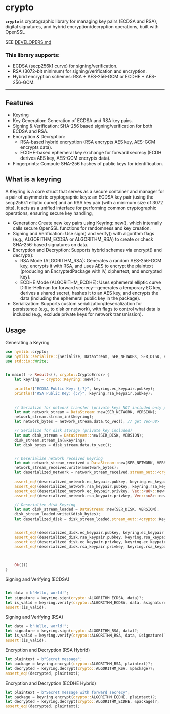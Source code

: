 # crypto

**`crypto`** is cryptographic library for managing key pairs (ECDSA and RSA), digital signatures, and hybrid encryption/decryption operations, built with OpenSSL

SEE [DEVELOPERS.md](./DEVELOPERS.md) 


### This library supports:
  - ECDSA (secp256k1 curve) for signing/verification.
  - RSA (3072-bit minimum) for signing/verification and encryption.
  - Hybrid encryption schemes: RSA + AES-256-GCM or ECDHE + AES-256-GCM.

---

##  Features
  - Keyring 
  - Key Generation: Generation of ECDSA and RSA key pairs.
  - Signing & Verification: SHA-256 based signing/verification for both ECDSA and RSA.
  - Encryption & Decryption:
     - RSA-based hybrid encryption (RSA encrypts AES key, AES-GCM encrypts data).
     - ECDHE-based ephemeral key exchange for forward secrecy (ECDH derives AES key, AES-GCM encrypts data).
  - Fingerprints: Compute SHA-256 hashes of public keys for identification.


## What is a keyring 
A Keyring is a core struct that serves as a secure container and manager for a pair of asymmetric cryptographic keys: an ECDSA key pair (using the secp256k1 elliptic curve) and an RSA key pair (with a minimum size of 3072 bits). It acts as a unified interface for performing common cryptographic operations, ensuring secure key handling,
  
  - Generation: Create new key pairs using Keyring::new(), which internally calls secure OpenSSL functions for randomness and key creation.
  - Signing and Verification: Use sign() and verify() with algorithm flags (e.g., ALGORITHM_ECDSA or ALGORITHM_RSA) to create or check SHA-256-based signatures on data.
  - Encryption and Decryption: Supports hybrid schemes via encrypt() and decrypt():
    - RSA Mode (ALGORITHM_RSA): Generates a random AES-256-GCM key, encrypts it with RSA, and uses AES to encrypt the plaintext (producing an EncryptedPackage with IV, ciphertext, and encrypted key).
    - ECDHE Mode (ALGORITHM_ECDHE): Uses ephemeral elliptic curve Diffie-Hellman for forward secrecy—generates a temporary EC key, derives a shared secret, hashes it to an AES key, and encrypts the data (including the ephemeral public key in the package).
  - Serialization: Supports custom serialization/deserialization for persistence (e.g., to disk or network), with flags to control what data is included (e.g., exclude private keys for network transmission).


 







## Usage
Generating a Keyring




```rust
use nymlib::crypto;
use nymlib::serialize::{Serialize, DataStream, SER_NETWORK, SER_DISK, VERSION};
use std::io::Write;


fn main() -> Result<(), crypto::CryptoError> {
    let keyring = crypto::Keyring::new()?;
    
    println!("ECDSA Public Key: {:?}", keyring.ec_keypair.pubkey);
    println!("RSA Public Key: {:?}", keyring.rsa_keypair.pubkey);

        
    // Serialize for network transfer (private keys NOT included only pubkeys)
    let mut network_stream = DataStream::new(SER_NETWORK, VERSION);
    network_stream.stream_in(&keyring);
    let network_bytes = network_stream.data.to_vec(); // get Vec<u8>

    // Serialize for disk storage (private key included)
    let mut disk_stream = DataStream::new(SER_DISK, VERSION);
    disk_stream.stream_in(&keyring);
    let disk_bytes = disk_stream.data.to_vec();


    // Deserialize network received keyring 
    let mut network_stream_received = DataStream::new(SER_NETWORK, VERSION);
    network_stream_received.write(&network_bytes);
    let deserialized_network = network_stream_received.stream_out::<crypto::Keyring>().unwrap();

    assert_eq!(deserialized_network.ec_keypair.pubkey, keyring.ec_keypair.pubkey);   // pubkey is included
    assert_eq!(deserialized_network.rsa_keypair.pubkey, keyring.rsa_keypair.pubkey); // pubkey is included
    assert_eq!(deserialized_network.ec_keypair.privkey, Vec::<u8>::new()); // privkey is empty
    assert_eq!(deserialized_network.rsa_keypair.privkey, Vec::<u8>::new()); // privkey is empty

    // Deserialize disk Keyring
    let mut disk_stream_loaded = DataStream::new(SER_DISK, VERSION);
    disk_stream_loaded.write(&disk_bytes);
    let deserialized_disk = disk_stream_loaded.stream_out::<crypto::Keyring>().unwrap();


    assert_eq!(deserialized_disk.ec_keypair.pubkey, keyring.ec_keypair.pubkey);     // pubkey is preserved
    assert_eq!(deserialized_disk.rsa_keypair.pubkey, keyring.rsa_keypair.pubkey);   // pubkey is preserved
    assert_eq!(deserialized_disk.ec_keypair.privkey, keyring.ec_keypair.privkey);   // privkey preserved
    assert_eq!(deserialized_disk.rsa_keypair.privkey, keyring.rsa_keypair.privkey); // privkey preserved

    

    Ok(())
}
```

Signing and Verifying (ECDSA)
```rust

let data = b"Hello, world!";
let signature = keyring.sign(crypto::ALGORITHM_ECDSA, data)?;
let is_valid = keyring.verify(crypto::ALGORITHM_ECDSA, data, &signature)?;
assert!(is_valid);

```

Signing and Verifying (RSA)
```rust
let data = b"Hello, world!";
let signature = keyring.sign(crypto::ALGORITHM_RSA, data)?;
let is_valid = keyring.verify(crypto::ALGORITHM_RSA, data, &signature)?;
assert!(is_valid);

```

Encryption and Decryption (RSA Hybrid)
```rust
let plaintext = b"Secret message";
let package = keyring.encrypt(crypto::ALGORITHM_RSA, plaintext)?;
let decrypted = keyring.decrypt(crypto::ALGORITHM_RSA, &package)?;
assert_eq!(decrypted, plaintext);
```

Encryption and Decryption (ECDHE Hybrid)
```rust
let plaintext = b"Secret message with forward secrecy";
let package = keyring.encrypt(crypto::ALGORITHM_ECDHE, plaintext)?;
let decrypted = keyring.decrypt(crypto::ALGORITHM_ECDHE, &package)?;
assert_eq!(decrypted, plaintext);
```




